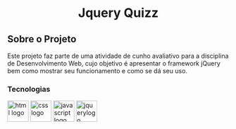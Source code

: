 <h1 align="center">Jquery Quizz</h1>

##  Sobre o Projeto

Este projeto faz parte de uma atividade de cunho avaliativo para a disciplina de Desenvolvimento Web, cujo objetivo é apresentar o framework jQuery bem como mostrar seu funcionamento e como se dá seu uso.

### Tecnologias
<p display="inline-block">
  <img width="48" src="https://cdn-icons-png.flaticon.com/512/174/174854.png" alt="html logo" /></a>
  <img width="48" src="https://cdn-icons-png.flaticon.com/512/732/732190.png" alt="css logo"/>
  <img width="48" src="https://cdn-icons-png.flaticon.com/512/5968/5968292.png" alt="javascript logo"/>
  <img width="48" src="https://www.vectorlogo.zone/logos/jquery/jquery-icon.svg" alt="jquerylogo"/>
  
  
</p>
                                                                                                  

